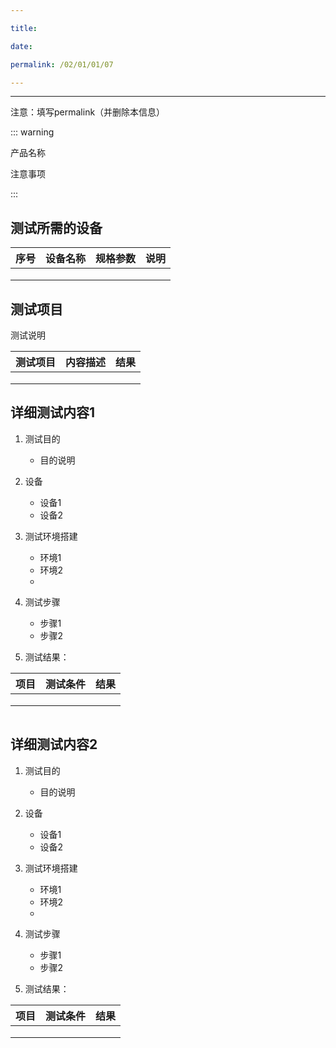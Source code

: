 ```yaml
---

title: 

date: 

permalink: /02/01/01/07

---
```

---

注意：填写permalink（并删除本信息）

::: warning

产品名称 

注意事项

:::

## 测试所需的设备

| 序号 | 设备名称 | 规格参数 | 说明 |
| ---- | -------- | -------- | ---- |
|      |          |          |      |
|      |          |          |      |
|      |          |          |      |

## 测试项目

测试说明

| 测试项目 | 内容描述 | 结果 |
| :------- | -------- | ---- |
|          |          |      |
|          |          |      |
|          |          |      |

## 详细测试内容1

1. 测试目的
   - 目的说明
2. 设备
   - 设备1
   - 设备2
3. 测试环境搭建
   - 环境1
   - 环境2
   - 

4. 测试步骤
   - 步骤1
   - 步骤2
5. 测试结果：

| 项目 | 测试条件 | 结果 |
| ---- | -------- | ---- |
|      |          |      |
|      |          |      |
|      |          |      |

![]()



## 详细测试内容2

1. 测试目的
   - 目的说明
2. 设备
   - 设备1
   - 设备2
3. 测试环境搭建
   - 环境1
   - 环境2
   - 

4. 测试步骤
   - 步骤1
   - 步骤2
5. 测试结果：

| 项目 | 测试条件 | 结果 |
| ---- | -------- | ---- |
|      |          |      |
|      |          |      |
|      |          |      |

![]()

